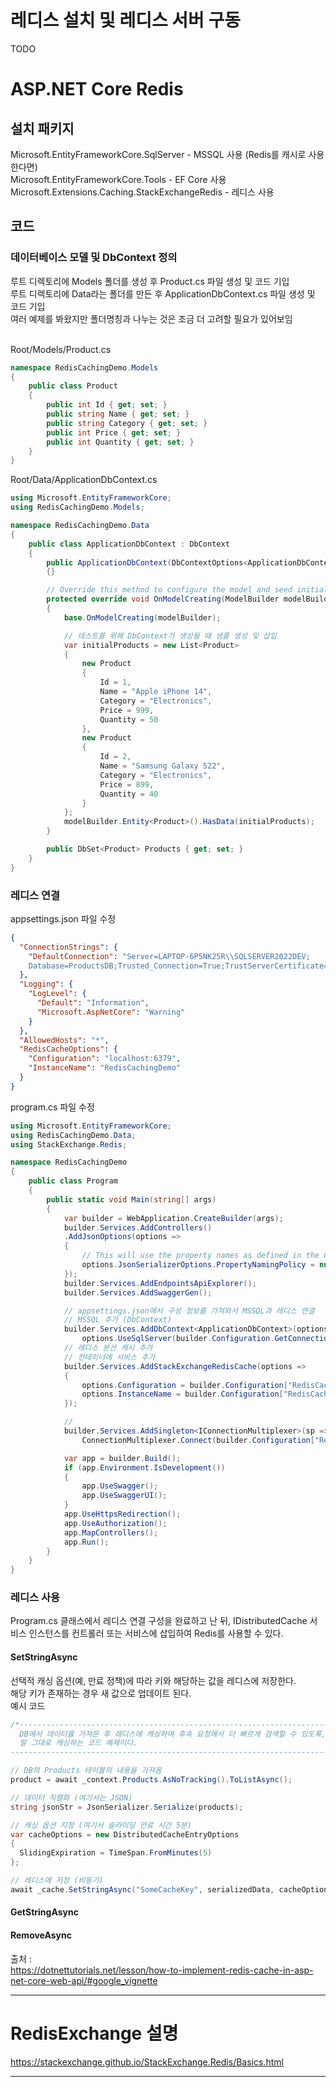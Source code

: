 # 레디스 설치 및 레디스 서버 구동
TODO

# ASP.NET Core Redis
## 설치 패키지
Microsoft.EntityFrameworkCore.SqlServer - MSSQL 사용 (Redis를 캐시로 사용한다면) <br/>
Microsoft.EntityFrameworkCore.Tools - EF Core 사용 <br/>
Microsoft.Extensions.Caching.StackExchangeRedis - 레디스 사용 <br/>

## 코드
### 데이터베이스 모델 및 DbContext 정의
루트 디렉토리에 Models 폴더를 생성 후 Product.cs 파일 생성 및 코드 기입 <br/>
루트 디렉토리에 Data라는 폴더를 만든 후 ApplicationDbContext.cs 파일 생성 및 코드 기입 <br/>
여러 예제를 봐왔지만 폴더명칭과 나누는 것은 조금 더 고려할 필요가 있어보임 <br/><br/>

Root/Models/Product.cs <br/>
```c#
namespace RedisCachingDemo.Models
{
    public class Product
    {
        public int Id { get; set; }
        public string Name { get; set; }
        public string Category { get; set; }
        public int Price { get; set; }
        public int Quantity { get; set; }
    }
}
```

Root/Data/ApplicationDbContext.cs <br/>
```c#
using Microsoft.EntityFrameworkCore;
using RedisCachingDemo.Models;

namespace RedisCachingDemo.Data
{
    public class ApplicationDbContext : DbContext
    {
        public ApplicationDbContext(DbContextOptions<ApplicationDbContext> options) : base(options)
        {}

        // Override this method to configure the model and seed initial data
        protected override void OnModelCreating(ModelBuilder modelBuilder)
        {
            base.OnModelCreating(modelBuilder);

            // 테스트를 위해 DbContext가 생성될 때 샘플 생성 및 삽입
            var initialProducts = new List<Product>
            {
                new Product
                {
                    Id = 1,
                    Name = "Apple iPhone 14",
                    Category = "Electronics",
                    Price = 999,
                    Quantity = 50
                },
                new Product
                {
                    Id = 2,
                    Name = "Samsung Galaxy S22",
                    Category = "Electronics",
                    Price = 899,
                    Quantity = 40
                }
            };
            modelBuilder.Entity<Product>().HasData(initialProducts);
        }

        public DbSet<Product> Products { get; set; }
    }
}
```

### 레디스 연결
appsettings.json 파일 수정 <br/>
```json
{
  "ConnectionStrings": {
    "DefaultConnection": "Server=LAPTOP-6P5NK25R\\SQLSERVER2022DEV;
    Database=ProductsDB;Trusted_Connection=True;TrustServerCertificate=True;"
  },
  "Logging": {
    "LogLevel": {
      "Default": "Information",
      "Microsoft.AspNetCore": "Warning"
    }
  },
  "AllowedHosts": "*",
  "RedisCacheOptions": {
    "Configuration": "localhost:6379",
    "InstanceName": "RedisCachingDemo"
  }
}
```

program.cs 파일 수정 <br/>
```c#
using Microsoft.EntityFrameworkCore;
using RedisCachingDemo.Data;
using StackExchange.Redis;

namespace RedisCachingDemo
{
    public class Program
    {
        public static void Main(string[] args)
        {
            var builder = WebApplication.CreateBuilder(args);
            builder.Services.AddControllers()
            .AddJsonOptions(options =>
            {
                // This will use the property names as defined in the C# model
                options.JsonSerializerOptions.PropertyNamingPolicy = null;
            });
            builder.Services.AddEndpointsApiExplorer();
            builder.Services.AddSwaggerGen();

            // appsettings.json에서 구성 정보를 가져와서 MSSQL과 레디스 연결
            // MSSQL 추가 (DbContext)
            builder.Services.AddDbContext<ApplicationDbContext>(options =>
                options.UseSqlServer(builder.Configuration.GetConnectionString("DefaultConnection")));
            // 레디스 분산 캐시 추가
            // 컨테이너에 서비스 추가
            builder.Services.AddStackExchangeRedisCache(options =>
            {
                options.Configuration = builder.Configuration["RedisCacheOptions:Configuration"];
                options.InstanceName = builder.Configuration["RedisCacheOptions:InstanceName"];
            });

            // 
            builder.Services.AddSingleton<IConnectionMultiplexer>(sp =>
                ConnectionMultiplexer.Connect(builder.Configuration["RedisCacheOptions:Configuration"]));

            var app = builder.Build();
            if (app.Environment.IsDevelopment())
            {
                app.UseSwagger();
                app.UseSwaggerUI();
            }
            app.UseHttpsRedirection();
            app.UseAuthorization();
            app.MapControllers();
            app.Run();
        }
    }
}
```

### 레디스 사용
Program.cs 클래스에서 레디스 연결 구성을 완료하고 난 뒤, IDistributedCache 서비스 인스턴스를 컨트롤러 또는 서비스에 삽입하여
Redis를 사용할 수 있다. <br/>
#### SetStringAsync
선택적 캐싱 옵션(예, 만료 정책)에 따라 키와 해당하는 값을 레디스에 저장한다. <br/>
해당 키가 존재하는 경우 새 값으로 업데이트 된다. <br>
예시 코드 <br/>
```c#
/*-----------------------------------------------------------------------------
  DB에서 데이터를 가져온 후 레디스에 캐싱하여 후속 요청에서 더 빠르게 검색할 수 있도록,
  말 그대로 캐싱하는 코드 예제이다.
------------------------------------------------------------------------------*/

// DB의 Products 테이블의 내용을 가져옴
product = await _context.Products.AsNoTracking().ToListAsync();

// 데이터 직렬화 (여기서는 JSON)
string jsonStr = JsonSerializer.Serialize(products);

// 캐싱 옵션 지정 (여기서 슬라이딩 만료 시간 5분)
var cacheOptions = new DistributedCacheEntryOptions
{
  SlidingExpiration = TimeSpan.FromMinutes(5)
};

// 레디스에 저장 (비동기)
await _cache.SetStringAsync("SomeCacheKey", serializedData, cacheOptions);
```

#### GetStringAsync
#### RemoveAsync


출처 : <br/>
https://dotnettutorials.net/lesson/how-to-implement-redis-cache-in-asp-net-core-web-api/#google_vignette <br/>
<hr/>

# RedisExchange 설명
https://stackexchange.github.io/StackExchange.Redis/Basics.html <br/>
<hr/>
